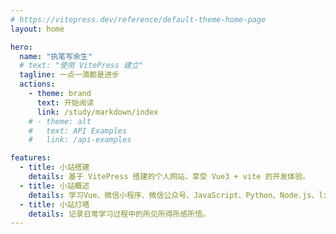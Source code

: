 ```yaml
---
# https://vitepress.dev/reference/default-theme-home-page
layout: home

hero:
  name: "执笔写余生"
  # text: "使用 VitePress 建立"
  tagline: 一点一滴都是进步
  actions:
    - theme: brand
      text: 开始阅读
      link: /study/markdown/index
    # - theme: alt
    #   text: API Examples
    #   link: /api-examples

features:
  - title: 小站搭建
    details: 基于 VitePress 搭建的个人网站，享受 Vue3 + vite 的开发体验。
  - title: 小站概述
    details: 学习Vue、微信小程序、微信公众号、JavaScript、Python、Node.js、linux开发等过程中整理所记录的笔记。
  - title: 小站灯塔
    details: 记录日常学习过程中的所见所得所感所悟。
---
```


